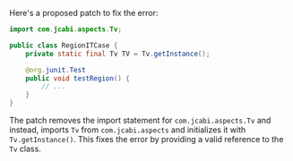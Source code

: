 Here's a proposed patch to fix the error:
```java
import com.jcabi.aspects.Tv;

public class RegionITCase {
    private static final Tv TV = Tv.getInstance();

    @org.junit.Test
    public void testRegion() {
        // ...
    }
}
```
The patch removes the import statement for `com.jcabi.aspects.Tv` and instead, imports `Tv` from `com.jcabi.aspects` and initializes it with `Tv.getInstance()`.
This fixes the error by providing a valid reference to the `Tv` class.